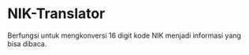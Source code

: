 # NIK-Translator
Berfungsi untuk mengkonversi 16 digit kode NIK menjadi informasi yang bisa dibaca.
